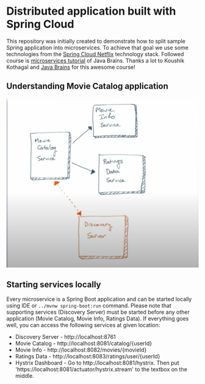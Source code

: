 # Distributed application built with Spring Cloud 

This repository was initially created to demonstrate how to split sample Spring application into microservices.
To achieve that goal we use some technologies 
from the [Spring Cloud Netflix](https://github.com/spring-cloud/spring-cloud-netflix) technology stack. Followed course is [microservices tutorial](https://www.youtube.com/watch?v=y8IQb4ofjDo&list=PLqq-6Pq4lTTZSKAFG6aCDVDP86Qx4lNas) of Java Brains. Thanks a lot to Koushik Kothagal and [Java Brains](https://javabrains.io/) for this awesome course!

## Understanding Movie Catalog application

<img src="./img.png">

## Starting services locally

Every microservice is a Spring Boot application and can be started locally using IDE or `../mvnw spring-boot:run` command. Please note that supporting services (Discovery Server) must be started before any other application (Movie Catalog, Movie Info, Ratings Data).
If everything goes well, you can access the following services at given location:
* Discovery Server - http://localhost:8761
* Movie Catalog - http://localhost:8081/catalog/{userId}
* Movie Info - http://localhost:8082/movies/{movieId}
* Ratings Data - http://localhost:8083/ratings/user/{userId}
* Hystrix Dashboard - Go to http://localhost:8081/hystrix. Then put 'https://localhost:8081/actuator/hystrix.stream' to the textbox on the middle.
